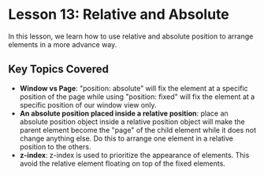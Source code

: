 # Lesson 13: Relative and Absolute

In this lesson, we learn how to use relative and absolute position to arrange elements in a more advance way.

## Key Topics Covered

- **Window vs Page**: "position: absolute" will fix the element at a specific position of the page while using "position: fixed" will fix the element at a specific position of our window view only. 
- **An absolute position placed inside a relative position**: place an absolute position object inside a relative position object will make the parent element become the "page" of the child element while it does not change anything else. Do this to arrange one element in a relative position to the others.
- **z-index**: z-index is used to prioritize the appearance of elements. This avoid the relative element floating on top of the fixed elements. 